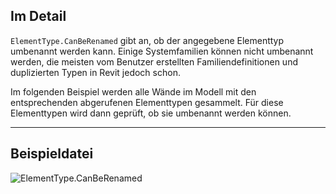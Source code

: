 ## Im Detail
`ElementType.CanBeRenamed` gibt an, ob der angegebene Elementtyp umbenannt werden kann. Einige Systemfamilien können nicht umbenannt werden, die meisten vom Benutzer erstellten Familiendefinitionen und duplizierten Typen in Revit jedoch schon.

Im folgenden Beispiel werden alle Wände im Modell mit den entsprechenden abgerufenen Elementtypen gesammelt. Für diese Elementtypen wird dann geprüft, ob sie umbenannt werden können.
___
## Beispieldatei

![ElementType.CanBeRenamed](./Revit.Elements.ElementType.CanBeRenamed_img.jpg)
